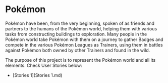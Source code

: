 # Pokémon
Pokémon have been, from the very beginning, spoken of as friends and partners to the humans of the Pokémon world, helping them with various tasks from constructing buildings to exploration. Many people in the Pokémon world take Pokémon with them on a journey to gather Badges and compete in the various Pokémon Leagues as Trainers, using them in battles against Pokémon both owned by other Trainers and found in the wild.

The purpose of this project is to represent the Pokémon world and all its elements. Check User Stories below:

- [Stories 1](Stories 1.md)